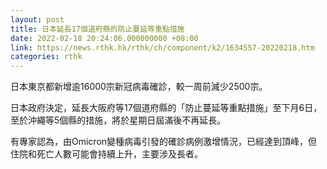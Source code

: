 ```yaml
---
layout: post
title: 日本延長17個道府縣的防止蔓延等重點措施
date: 2022-02-18 20:24:06.000000000 +08:00
link: https://news.rthk.hk/rthk/ch/component/k2/1634557-20220218.htm
categories: rthk
---
```


日本東京都新增逾16000宗新冠病毒確診，較一周前減少2500宗。

日本政府決定，延長大阪府等17個道府縣的「防止蔓延等重點措施」至下月6日，至於沖繩等5個縣的措施，將於星期日屆滿後不再延長。

有專家認為，由Omicron變種病毒引發的確診病例激增情況，已經達到頂峰，但住院和死亡人數可能會持續上升，主要涉及長者。
